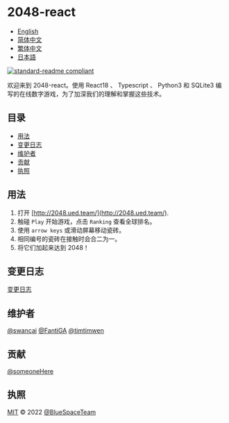 <!--
 * @Author: fantiga
 * @Date: 2022-06-16 12:51:39
 * @LastEditTime: 2022-07-02 17:08:45
 * @LastEditors: fantiga
 * @Description: 
 * @FilePath: /2048-react/README.zh-CN.md
-->
# 2048-react

- [English](README.md)
- [简体中文](README.zh-CN.md)
- [繁体中文](README.zh-TW.md)
- [日本語](README.ja.md)

[![standard-readme compliant](https://img.shields.io/badge/standard--readme-OK-green.svg?style=flat-square)](https://github.com/RichardLitt/standard-readme)

欢迎来到 2048-react。使用 React18 、 Typescript 、 Python3 和 SQLite3 编写的在线数字游戏，为了加深我们的理解和掌握这些技术。

## 目录

- [用法](#用法)
- [变更日志](#变更日志)
- [维护者](#维护者)
- [贡献](#贡献)
- [执照](#执照)

## 用法

1. 打开 [http://2048.ued.team/](http://2048.ued.team/).
2. 触碰 `Play` 开始游戏，点击 `Ranking` 查看全球排名。
3. 使用 `arrow keys` 或滑动屏幕移动瓷砖。
4. 相同编号的瓷砖在接触时会合二为一。
5. 将它们加起来达到 2048！

## 变更日志

[变更日志](CHANGELOG.md)

## 维护者

[@swancai](https://github.com/swancai)
[@FantiGA](https://github.com/FantiGA)
[@timtimwen](https://github.com/timtimwen)

## 贡献

[@someoneHere](https://github.com/someoneHere)

## 执照

[MIT](LICENSE)  © 2022 [@BlueSpaceTeam](https://github.com/BlueSpaceTeam)
